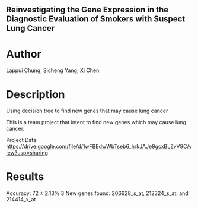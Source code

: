 ## Reinvestigating the Gene Expression in the Diagnostic Evaluation of Smokers with Suspect Lung Cancer

# Author
Lappui Chung, Sicheng Yang, Xi Chen

# Description
Using decision tree to find new genes that may cause lung cancer

This is a team project that intent to find new genes which may cause lung cancer.

Project Data: https://drive.google.com/file/d/1wFBEdwWbTseb6_hrkJAJe9gcxBLZvV9C/view?usp=sharing

# Results
Accuracy: 72 ± 2.13%
3 New genes found: 206628_s_at, 212324_s_at, and 214414_x_at

